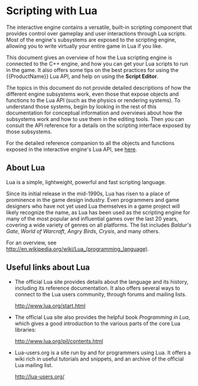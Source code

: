 # Scripting with Lua

The interactive engine contains a versatile, built-in scripting component that provides control over gameplay and user interactions through Lua scripts. Most of the engine's subsystems are exposed to the scripting engine, allowing you to write virtually your entire game in Lua if you like.

This document gives an overview of how the Lua scripting engine is connected to the C++ engine, and how you can get your Lua scripts to run in the game. It also offers some tips on the best practices for using the {{ProductName}} Lua API, and help on using the **Script Editor**.

The topics in this document do not provide detailed descriptions of how the different engine subsystems work, even those that expose objects and functions to the Lua API (such as the physics or rendering systems). To understand those systems, begin by looking in the rest of this documentation for conceptual information and overviews about how the subsystems work and how to use them in the editing tools. Then you can consult the API reference for a details on the scripting interface exposed by those subsystems.

For the detailed reference companion to all the objects and functions exposed in the interactive engine's Lua API, see [here](../../lua_ref/index.html).

## About Lua

Lua is a simple, lightweight, powerful and fast scripting language.

Since its initial release in the mid-1990s, Lua has risen to a place of prominence in the game design industry. Even programmers and game designers who have not yet used Lua themselves in a game project will likely recognize the name, as Lua has been used as the scripting engine for many of the most popular and influential games over the last 20 years, covering a wide variety of genres on all platforms. The list includes *Baldur's Gate*, *World of Warcraft*, *Angry Birds*, *Crysis*, and many others.

For an overview, see <http://en.wikipedia.org/wiki/Lua_(programming_language)>.

## Useful links about Lua

*	The official Lua site provides details about the language and its history, including its reference documentation. It also offers several ways to connect to the Lua users community, through forums and mailing lists.

	<http://www.lua.org/start.html>

*	The official Lua site also provides the helpful book *Programming in Lua*, which gives a good introduction to the various parts of the core Lua libraries:

	<http://www.lua.org/pil/contents.html>

*	Lua-users.org is a site run by and for programmers using Lua. It offers a wiki rich in useful tutorials and snippets, and an archive of the official Lua mailing list.

	<http://lua-users.org/>
